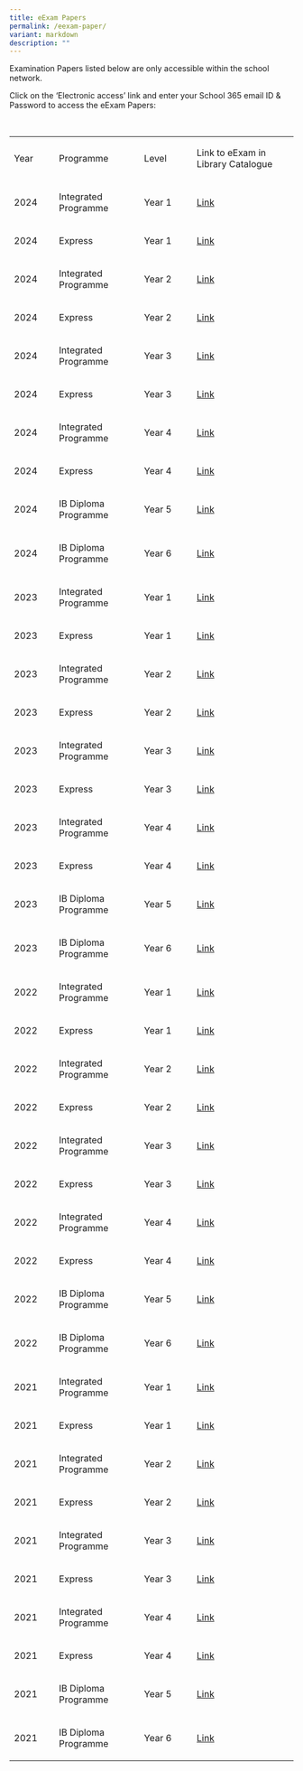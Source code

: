 ```yaml
---
title: eExam Papers
permalink: /eexam-paper/
variant: markdown
description: ""
---
```

<p>Examination Papers listed below are only accessible within the school network.&nbsp;</p>
<p>Click on the ‘Electronic access’ link and enter your School 365 email ID &amp; Password to access the eExam Papers:</p>
<p>&nbsp;</p>
<table>
<tbody>
<tr>
<td width="85">
<p>Year</p>
</td>
<td width="180">
<p>Programme</p>
</td>
<td width="113">
<p>Level</p>
</td>
<td width="246">
<p>Link to eExam in Library Catalogue</p>
</td>
</tr>
<tr>
<td width="85">
<p>2024</p>
</td>
<td width="180">
<p>Integrated Programme</p>
</td>
<td width="113">
<p>Year 1</p>
</td>
<td width="246">
<p><a href="schoolibrary.moe.edu.sg/anglochineseindependent/cgi-bin/spydus.exe/ENQ/WPAC/BIBENQ?SETLVL=&amp;BRN=4794464">Link</a></p>
</td>
</tr>
<tr>
<td width="85">
<p>2024</p>
</td>
<td width="180">
<p>Express</p>
</td>
<td width="113">
<p>Year 1</p>
</td>
<td width="246">
<p><a href="schoolibrary.moe.edu.sg/anglochineseindependent/cgi-bin/spydus.exe/ENQ/WPAC/BIBENQ?SETLVL=&amp;BRN=4794462">Link</a></p>
</td>
</tr>
<tr>
<td width="85">
<p>2024</p>
</td>
<td width="180">
<p>Integrated Programme</p>
</td>
<td width="113">
<p>Year 2</p>
</td>
<td width="246">
<p><a href="https://schoolibrary.moe.edu.sg/anglochineseindependent/cgi-bin/spydus.exe/ENQ/WPAC/BIBENQ?SETLVL=&amp;BRN=4798739">Link</a></p>
</td>
</tr>
<tr>
<td width="85">
<p>2024</p>
</td>
<td width="180">
<p>Express</p>
</td>
<td width="113">
<p>Year 2</p>
</td>
<td width="246">
<p><a href="https://schoolibrary.moe.edu.sg/anglochineseindependent/cgi-bin/spydus.exe/ENQ/WPAC/BIBENQ?SETLVL=&amp;BRN=4798750">Link</a></p>
</td>
</tr>
<tr>
<td width="85">
<p>2024</p>
</td>
<td width="180">
<p>Integrated Programme</p>
</td>
<td width="113">
<p>Year 3</p>
</td>
<td width="246">
<p><a href="https://schoolibrary.moe.edu.sg/anglochineseindependent/cgi-bin/spydus.exe/ENQ/WPAC/BIBENQ?SETLVL=&amp;BRN=4798787">Link</a></p>
</td>
</tr>
<tr>
<td width="85">
<p>2024</p>
</td>
<td width="180">
<p>Express</p>
</td>
<td width="113">
<p>Year 3</p>
</td>
<td width="246">
<p><a href="https://schoolibrary.moe.edu.sg/anglochineseindependent/cgi-bin/spydus.exe/ENQ/WPAC/BIBENQ?SETLVL=&amp;BRN=4798783">Link</a></p>
</td>
</tr>
<tr>
<td width="85">
<p>2024</p>
</td>
<td width="180">
<p>Integrated Programme</p>
</td>
<td width="113">
<p>Year 4</p>
</td>
<td width="246">
<p><a href="https://schoolibrary.moe.edu.sg/anglochineseindependent/cgi-bin/spydus.exe/ENQ/WPAC/BIBENQ?SETLVL=&amp;BRN=4798791">Link</a></p>
</td>
</tr>
<tr>
<td width="85">
<p>2024</p>
</td>
<td width="180">
<p>Express</p>
</td>
<td width="113">
<p>Year 4</p>
</td>
<td width="246">
<p><a href="https://schoolibrary.moe.edu.sg/anglochineseindependent/cgi-bin/spydus.exe/ENQ/WPAC/BIBENQ?QRY=SVL(Year4EPrelim2024)&amp;NRECS=20">Link</a></p>
</td>
</tr>
<tr>
<td width="85">
<p>2024</p>
</td>
<td width="180">
<p>IB Diploma Programme</p>
</td>
<td width="113">
<p>Year 5</p>
</td>
<td width="246">
<p><a href="https://schoolibrary.moe.edu.sg/anglochineseindependent/cgi-bin/spydus.exe/ENQ/WPAC/BIBENQ?SETLVL=&amp;BRN=4798800">Link</a></p>
</td>
</tr>
<tr>
<td width="85">
<p>2024</p>
</td>
<td width="180">
<p>IB Diploma Programme</p>
</td>
<td width="113">
<p>Year 6</p>
</td>
<td width="246">
<p><a href="https://schoolibrary.moe.edu.sg/anglochineseindependent/cgi-bin/spydus.exe/ENQ/WPAC/BIBENQ?QRY=SVL(YEAR6PRELIM2024)&amp;NRECS=20">Link</a></p>
</td>
</tr>
<tr>
<td width="85">
<p>2023</p>
</td>
<td width="180">
<p>Integrated Programme</p>
</td>
<td width="113">
<p>Year 1</p>
</td>
<td width="246">
<p><a href="https://schoolibrary.moe.edu.sg/anglochineseindependent/cgi-bin/spydus.exe/ENQ/WPAC/BIBENQ?SETLVL=&amp;BRN=4798891">Link</a></p>
</td>
</tr>
<tr>
<td width="85">
<p>2023</p>
</td>
<td width="180">
<p>Express</p>
</td>
<td width="113">
<p>Year 1</p>
</td>
<td width="246">
<p><a href="https://schoolibrary.moe.edu.sg/anglochineseindependent/cgi-bin/spydus.exe/ENQ/WPAC/BIBENQ?SETLVL=&amp;BRN=4798892">Link</a></p>
</td>
</tr>
<tr>
<td width="85">
<p>2023</p>
</td>
<td width="180">
<p>Integrated Programme</p>
</td>
<td width="113">
<p>Year 2</p>
</td>
<td width="246">
<p><a href="https://schoolibrary.moe.edu.sg/anglochineseindependent/cgi-bin/spydus.exe/ENQ/WPAC/BIBENQ?SETLVL=&amp;BRN=4798894">Link</a></p>
</td>
</tr>
<tr>
<td width="85">
<p>2023</p>
</td>
<td width="180">
<p>Express</p>
</td>
<td width="113">
<p>Year 2</p>
</td>
<td width="246">
<p><a href="https://schoolibrary.moe.edu.sg/anglochineseindependent/cgi-bin/spydus.exe/ENQ/WPAC/BIBENQ?SETLVL=&amp;BRN=4798915">Link</a></p>
</td>
</tr>
<tr>
<td width="85">
<p>2023</p>
</td>
<td width="180">
<p>Integrated Programme</p>
</td>
<td width="113">
<p>Year 3</p>
</td>
<td width="246">
<p><a href="https://schoolibrary.moe.edu.sg/anglochineseindependent/cgi-bin/spydus.exe/ENQ/WPAC/BIBENQ?SETLVL=&amp;BRN=4798917">Link</a></p>
</td>
</tr>
<tr>
<td width="85">
<p>2023</p>
</td>
<td width="180">
<p>Express</p>
</td>
<td width="113">
<p>Year 3</p>
</td>
<td width="246">
<p><a href="https://schoolibrary.moe.edu.sg/anglochineseindependent/cgi-bin/spydus.exe/ENQ/WPAC/BIBENQ?SETLVL=&amp;BRN=4798918">Link</a></p>
</td>
</tr>
<tr>
<td width="85">
<p>2023</p>
</td>
<td width="180">
<p>Integrated Programme</p>
</td>
<td width="113">
<p>Year 4</p>
</td>
<td width="246">
<p><a href="https://schoolibrary.moe.edu.sg/anglochineseindependent/cgi-bin/spydus.exe/ENQ/WPAC/BIBENQ?SETLVL=&amp;BRN=4798921">Link</a></p>
</td>
</tr>
<tr>
<td width="85">
<p>2023</p>
</td>
<td width="180">
<p>Express</p>
</td>
<td width="113">
<p>Year 4</p>
</td>
<td width="246">
<p><a href="https://schoolibrary.moe.edu.sg/anglochineseindependent/cgi-bin/spydus.exe/ENQ/WPAC/BIBENQ?QRY=SVL(Year4EPrelim2023)&amp;NRECS=20">Link</a></p>
</td>
</tr>
<tr>
<td width="85">
<p>2023</p>
</td>
<td width="180">
<p>IB Diploma Programme</p>
</td>
<td width="113">
<p>Year 5</p>
</td>
<td width="246">
<p><a href="https://schoolibrary.moe.edu.sg/anglochineseindependent/cgi-bin/spydus.exe/ENQ/WPAC/BIBENQ?SETLVL=&amp;BRN=4798924">Link</a></p>
</td>
</tr>
<tr>
<td width="85">
<p>2023</p>
</td>
<td width="180">
<p>IB Diploma Programme</p>
</td>
<td width="113">
<p>Year 6</p>
</td>
<td width="246">
<p><a href="https://schoolibrary.moe.edu.sg/anglochineseindependent/cgi-bin/spydus.exe/ENQ/WPAC/BIBENQ?QRY=SVL(YEAR6PRELIM2023)&amp;NRECS=20">Link</a></p>
</td>
</tr>
<tr>
<td width="85">
<p>2022</p>
</td>
<td width="180">
<p>Integrated Programme</p>
</td>
<td width="113">
<p>Year 1</p>
</td>
<td width="246">
<p><a href="https://schoolibrary.moe.edu.sg/anglochineseindependent/cgi-bin/spydus.exe/ENQ/WPAC/BIBENQ?SETLVL=&amp;BRN=4798986">Link</a></p>
</td>
</tr>
<tr>
<td width="85">
<p>2022</p>
</td>
<td width="180">
<p>Express</p>
</td>
<td width="113">
<p>Year 1</p>
</td>
<td width="246">
<p><a href="https://schoolibrary.moe.edu.sg/anglochineseindependent/cgi-bin/spydus.exe/ENQ/WPAC/BIBENQ?SETLVL=&amp;BRN=4798987">Link</a></p>
</td>
</tr>
<tr>
<td width="85">
<p>2022</p>
</td>
<td width="180">
<p>Integrated Programme</p>
</td>
<td width="113">
<p>Year 2</p>
</td>
<td width="246">
<p><a href="https://schoolibrary.moe.edu.sg/anglochineseindependent/cgi-bin/spydus.exe/ENQ/WPAC/BIBENQ?SETLVL=&amp;BRN=4798988">Link</a></p>
</td>
</tr>
<tr>
<td width="85">
<p>2022</p>
</td>
<td width="180">
<p>Express</p>
</td>
<td width="113">
<p>Year 2</p>
</td>
<td width="246">
<p><a href="https://schoolibrary.moe.edu.sg/anglochineseindependent/cgi-bin/spydus.exe/ENQ/WPAC/BIBENQ?SETLVL=&amp;BRN=4798990">Link</a></p>
</td>
</tr>
<tr>
<td width="85">
<p>2022</p>
</td>
<td width="180">
<p>Integrated Programme</p>
</td>
<td width="113">
<p>Year 3</p>
</td>
<td width="246">
<p><a href="https://schoolibrary.moe.edu.sg/anglochineseindependent/cgi-bin/spydus.exe/ENQ/WPAC/BIBENQ?SETLVL=&amp;BRN=4798993">Link</a></p>
</td>
</tr>
<tr>
<td width="85">
<p>2022</p>
</td>
<td width="180">
<p>Express</p>
</td>
<td width="113">
<p>Year 3</p>
</td>
<td width="246">
<p><a href="https://schoolibrary.moe.edu.sg/anglochineseindependent/cgi-bin/spydus.exe/ENQ/WPAC/BIBENQ?SETLVL=&amp;BRN=4798994">Link</a></p>
</td>
</tr>
<tr>
<td width="85">
<p>2022</p>
</td>
<td width="180">
<p>Integrated Programme</p>
</td>
<td width="113">
<p>Year 4</p>
</td>
<td width="246">
<p><a href="https://schoolibrary.moe.edu.sg/anglochineseindependent/cgi-bin/spydus.exe/ENQ/WPAC/BIBENQ?SETLVL=&amp;BRN=4798996">Link</a></p>
</td>
</tr>
<tr>
<td width="85">
<p>2022</p>
</td>
<td width="180">
<p>Express</p>
</td>
<td width="113">
<p>Year 4</p>
</td>
<td width="246">
<p><a href="https://schoolibrary.moe.edu.sg/anglochineseindependent/cgi-bin/spydus.exe/ENQ/WPAC/BIBENQ?QRY=SVL(Year4EPrelim2022)&amp;NRECS=20">Link</a></p>
</td>
</tr>
<tr>
<td width="85">
<p>2022</p>
</td>
<td width="180">
<p>IB Diploma Programme</p>
</td>
<td width="113">
<p>Year 5</p>
</td>
<td width="246">
<p><a href="https://schoolibrary.moe.edu.sg/anglochineseindependent/cgi-bin/spydus.exe/ENQ/WPAC/BIBENQ?SETLVL=&amp;BRN=4799000">Link</a></p>
</td>
</tr>
<tr>
<td width="85">
<p>2022</p>
</td>
<td width="180">
<p>IB Diploma Programme</p>
</td>
<td width="113">
<p>Year 6</p>
</td>
<td width="246">
<p><a href="https://schoolibrary.moe.edu.sg/anglochineseindependent/cgi-bin/spydus.exe/ENQ/WPAC/BIBENQ?QRY=SVL(YEAR6PRELIM2022)&amp;NRECS=20">Link</a></p>
</td>
</tr>
<tr>
<td width="85">
<p>2021</p>
</td>
<td width="180">
<p>Integrated Programme</p>
</td>
<td width="113">
<p>Year 1</p>
</td>
<td width="246">
<p><a href="https://schoolibrary.moe.edu.sg/anglochineseindependent/cgi-bin/spydus.exe/ENQ/WPAC/BIBENQ?SETLVL=&amp;BRN=4799133">Link</a></p>
</td>
</tr>
<tr>
<td width="85">
<p>2021</p>
</td>
<td width="180">
<p>Express</p>
</td>
<td width="113">
<p>Year 1</p>
</td>
<td width="246">
<p><a href="https://schoolibrary.moe.edu.sg/anglochineseindependent/cgi-bin/spydus.exe/ENQ/WPAC/BIBENQ?SETLVL=&amp;BRN=4799135">Link</a></p>
</td>
</tr>
<tr>
<td width="85">
<p>2021</p>
</td>
<td width="180">
<p>Integrated Programme</p>
</td>
<td width="113">
<p>Year 2</p>
</td>
<td width="246">
<p><a href="https://schoolibrary.moe.edu.sg/anglochineseindependent/cgi-bin/spydus.exe/ENQ/WPAC/BIBENQ?SETLVL=&amp;BRN=4799143">Link</a></p>
</td>
</tr>
<tr>
<td width="85">
<p>2021</p>
</td>
<td width="180">
<p>Express</p>
</td>
<td width="113">
<p>Year 2</p>
</td>
<td width="246">
<p><a href="https://schoolibrary.moe.edu.sg/anglochineseindependent/cgi-bin/spydus.exe/ENQ/WPAC/BIBENQ?SETLVL=&amp;BRN=4799146">Link</a></p>
</td>
</tr>
<tr>
<td width="85">
<p>2021</p>
</td>
<td width="180">
<p>Integrated Programme</p>
</td>
<td width="113">
<p>Year 3</p>
</td>
<td width="246">
<p><a href="https://schoolibrary.moe.edu.sg/anglochineseindependent/cgi-bin/spydus.exe/ENQ/WPAC/BIBENQ?SETLVL=&amp;BRN=4799151">Link</a></p>
</td>
</tr>
<tr>
<td width="85">
<p>2021</p>
</td>
<td width="180">
<p>Express</p>
</td>
<td width="113">
<p>Year 3</p>
</td>
<td width="246">
<p><a href="https://schoolibrary.moe.edu.sg/anglochineseindependent/cgi-bin/spydus.exe/ENQ/WPAC/BIBENQ?SETLVL=&amp;BRN=4799145">Link</a></p>
</td>
</tr>
<tr>
<td width="85">
<p>2021</p>
</td>
<td width="180">
<p>Integrated Programme</p>
</td>
<td width="113">
<p>Year 4</p>
</td>
<td width="246">
<p><a href="https://schoolibrary.moe.edu.sg/anglochineseindependent/cgi-bin/spydus.exe/ENQ/WPAC/BIBENQ?SETLVL=&amp;BRN=4799305">Link</a></p>
</td>
</tr>
<tr>
<td width="85">
<p>2021</p>
</td>
<td width="180">
<p>Express</p>
</td>
<td width="113">
<p>Year 4</p>
</td>
<td width="246">
<p><a href="https://schoolibrary.moe.edu.sg/anglochineseindependent/cgi-bin/spydus.exe/ENQ/WPAC/BIBENQ?QRY=SVL(Year4EPrelim2021)&amp;NRECS=20">Link</a></p>
</td>
</tr>
<tr>
<td width="85">
<p>2021</p>
</td>
<td width="180">
<p>IB Diploma Programme</p>
</td>
<td width="113">
<p>Year 5</p>
</td>
<td width="246">
<p><a href="https://schoolibrary.moe.edu.sg/anglochineseindependent/cgi-bin/spydus.exe/ENQ/WPAC/BIBENQ?SETLVL=&amp;BRN=4799301">Link</a></p>
</td>
</tr>
<tr>
<td width="85">
<p>2021</p>
</td>
<td width="180">
<p>IB Diploma Programme</p>
</td>
<td width="113">
<p>Year 6</p>
</td>
<td width="246">
<p><a href="https://schoolibrary.moe.edu.sg/anglochineseindependent/cgi-bin/spydus.exe/ENQ/WPAC/BIBENQ?QRY=SVL(YEAR6PRELIM2021)&amp;NRECS=20">Link</a></p>
</td>
</tr>
</tbody>
</table>
<p>&nbsp;</p>